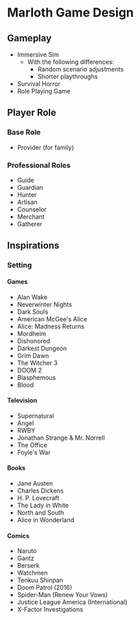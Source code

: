 # Marloth Game Design

## Gameplay

* Immersive Sim
  * With the following differences:
    * Random scenario adjustments
    * Shorter playthroughs
* Survival Horror
* Role Playing Game

## Player Role

### Base Role

* Provider (for family)

### Professional Roles

* Guide
* Guardian
* Hunter
* Artisan
* Counselor
* Merchant
* Gatherer

## Inspirations

### Setting

#### Games

* Alan Wake
* Neverwinter Nights
* Dark Souls
* American McGee's Alice
* Alice: Madness Returns
* Mordheim
* Dishonored
* Darkest Dungeon
* Grim Dawn
* The Witcher 3
* DOOM 2
* Blasphemous
* Blood

#### Television

* Supernatural
* Angel
* RWBY
* Jonathan Strange & Mr. Norrell
* The Office
* Foyle's War

#### Books

* Jane Austen
* Charles Dickens
* H. P. Lovecraft
* The Lady in White
* North and South
* Alice in Wonderland

#### Comics

* Naruto
* Gantz
* Berserk
* Watchmen
* Tenkuu Shinpan
* Doom Patrol (2016)
* Spider-Man (Renew Your Vows)
* Justice League America (International)
* X-Factor Investigations